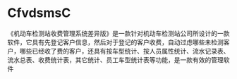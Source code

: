 # CfvdsmsC
 《机动车检测站收费管理系统差异版》是一款针对机动车检测站公司所设计的一款软件，它具有先登记客户信息，然后对于登记的客户收费，自动过虑哪些未检测客户，哪些已经收了费的客户，还具有按车型统计、按人员属性统计、流水记录表、流水总表、收费统计表，其它统计、员工车型统计表等功能，是一款有效的管理软件

